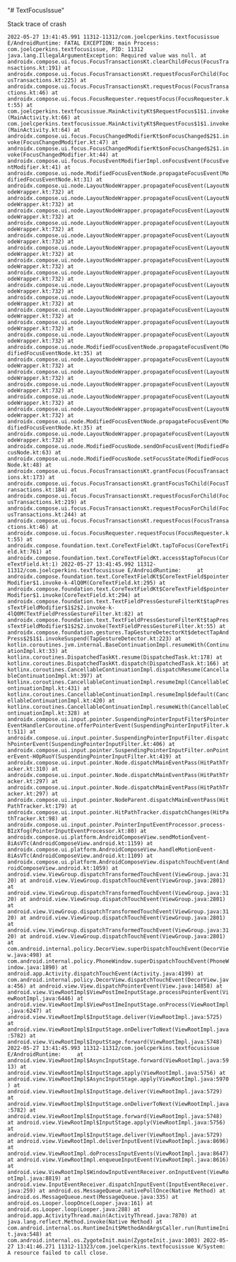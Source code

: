 "# TextFocusIssue" 

Stack trace of crash

`2022-05-27 13:41:45.991 11312-11312/com.joelcperkins.textfocusissue E/AndroidRuntime: FATAL EXCEPTION: main
    Process: com.joelcperkins.textfocusissue, PID: 11312
    java.lang.IllegalArgumentException: Required value was null.
        at androidx.compose.ui.focus.FocusTransactionsKt.clearChildFocus(FocusTransactions.kt:191)
        at androidx.compose.ui.focus.FocusTransactionsKt.requestFocusForChild(FocusTransactions.kt:225)
        at androidx.compose.ui.focus.FocusTransactionsKt.requestFocus(FocusTransactions.kt:46)
        at androidx.compose.ui.focus.FocusRequester.requestFocus(FocusRequester.kt:55)
        at com.joelcperkins.textfocusissue.MainActivityKt$RequestFocus$1$1.invoke(MainActivity.kt:66)
        at com.joelcperkins.textfocusissue.MainActivityKt$RequestFocus$1$1.invoke(MainActivity.kt:64)
        at androidx.compose.ui.focus.FocusChangedModifierKt$onFocusChanged$2$1.invoke(FocusChangedModifier.kt:47)
        at androidx.compose.ui.focus.FocusChangedModifierKt$onFocusChanged$2$1.invoke(FocusChangedModifier.kt:44)
        at androidx.compose.ui.focus.FocusEventModifierImpl.onFocusEvent(FocusEventModifier.kt:41)
        at androidx.compose.ui.node.ModifiedFocusEventNode.propagateFocusEvent(ModifiedFocusEventNode.kt:31)
        at androidx.compose.ui.node.LayoutNodeWrapper.propagateFocusEvent(LayoutNodeWrapper.kt:732)
        at androidx.compose.ui.node.LayoutNodeWrapper.propagateFocusEvent(LayoutNodeWrapper.kt:732)
        at androidx.compose.ui.node.LayoutNodeWrapper.propagateFocusEvent(LayoutNodeWrapper.kt:732)
        at androidx.compose.ui.node.LayoutNodeWrapper.propagateFocusEvent(LayoutNodeWrapper.kt:732)
        at androidx.compose.ui.node.LayoutNodeWrapper.propagateFocusEvent(LayoutNodeWrapper.kt:732)
        at androidx.compose.ui.node.LayoutNodeWrapper.propagateFocusEvent(LayoutNodeWrapper.kt:732)
        at androidx.compose.ui.node.LayoutNodeWrapper.propagateFocusEvent(LayoutNodeWrapper.kt:732)
        at androidx.compose.ui.node.LayoutNodeWrapper.propagateFocusEvent(LayoutNodeWrapper.kt:732)
        at androidx.compose.ui.node.LayoutNodeWrapper.propagateFocusEvent(LayoutNodeWrapper.kt:732)
        at androidx.compose.ui.node.LayoutNodeWrapper.propagateFocusEvent(LayoutNodeWrapper.kt:732)
        at androidx.compose.ui.node.LayoutNodeWrapper.propagateFocusEvent(LayoutNodeWrapper.kt:732)
        at androidx.compose.ui.node.LayoutNodeWrapper.propagateFocusEvent(LayoutNodeWrapper.kt:732)
        at androidx.compose.ui.node.LayoutNodeWrapper.propagateFocusEvent(LayoutNodeWrapper.kt:732)
        at androidx.compose.ui.node.ModifiedFocusEventNode.propagateFocusEvent(ModifiedFocusEventNode.kt:35)
        at androidx.compose.ui.node.LayoutNodeWrapper.propagateFocusEvent(LayoutNodeWrapper.kt:732)
        at androidx.compose.ui.node.LayoutNodeWrapper.propagateFocusEvent(LayoutNodeWrapper.kt:732)
        at androidx.compose.ui.node.LayoutNodeWrapper.propagateFocusEvent(LayoutNodeWrapper.kt:732)
        at androidx.compose.ui.node.LayoutNodeWrapper.propagateFocusEvent(LayoutNodeWrapper.kt:732)
        at androidx.compose.ui.node.LayoutNodeWrapper.propagateFocusEvent(LayoutNodeWrapper.kt:732)
        at androidx.compose.ui.node.ModifiedFocusEventNode.propagateFocusEvent(ModifiedFocusEventNode.kt:35)
        at androidx.compose.ui.node.LayoutNodeWrapper.propagateFocusEvent(LayoutNodeWrapper.kt:732)
        at androidx.compose.ui.node.ModifiedFocusNode.sendOnFocusEvent(ModifiedFocusNode.kt:63)
        at androidx.compose.ui.node.ModifiedFocusNode.setFocusState(ModifiedFocusNode.kt:48)
        at androidx.compose.ui.focus.FocusTransactionsKt.grantFocus(FocusTransactions.kt:173)
        at androidx.compose.ui.focus.FocusTransactionsKt.grantFocusToChild(FocusTransactions.kt:184)
        at androidx.compose.ui.focus.FocusTransactionsKt.requestFocusForChild(FocusTransactions.kt:219)
        at androidx.compose.ui.focus.FocusTransactionsKt.requestFocusForChild(FocusTransactions.kt:244)
        at androidx.compose.ui.focus.FocusTransactionsKt.requestFocus(FocusTransactions.kt:46)
        at androidx.compose.ui.focus.FocusRequester.requestFocus(FocusRequester.kt:55)
        at androidx.compose.foundation.text.CoreTextFieldKt.tapToFocus(CoreTextField.kt:761)
        at androidx.compose.foundation.text.CoreTextFieldKt.access$tapToFocus(CoreTextField.kt:1)
2022-05-27 13:41:45.992 11312-11312/com.joelcperkins.textfocusissue E/AndroidRuntime:     at androidx.compose.foundation.text.CoreTextFieldKt$CoreTextField$pointerModifier$1.invoke-k-4lQ0M(CoreTextField.kt:295)
        at androidx.compose.foundation.text.CoreTextFieldKt$CoreTextField$pointerModifier$1.invoke(CoreTextField.kt:294)
        at androidx.compose.foundation.text.TextFieldPressGestureFilterKt$tapPressTextFieldModifier$1$2$2.invoke-k-4lQ0M(TextFieldPressGestureFilter.kt:82)
        at androidx.compose.foundation.text.TextFieldPressGestureFilterKt$tapPressTextFieldModifier$1$2$2.invoke(TextFieldPressGestureFilter.kt:55)
        at androidx.compose.foundation.gestures.TapGestureDetectorKt$detectTapAndPress$2$1$1.invokeSuspend(TapGestureDetector.kt:223)
        at kotlin.coroutines.jvm.internal.BaseContinuationImpl.resumeWith(ContinuationImpl.kt:33)
        at kotlinx.coroutines.DispatchedTaskKt.resume(DispatchedTask.kt:178)
        at kotlinx.coroutines.DispatchedTaskKt.dispatch(DispatchedTask.kt:166)
        at kotlinx.coroutines.CancellableContinuationImpl.dispatchResume(CancellableContinuationImpl.kt:397)
        at kotlinx.coroutines.CancellableContinuationImpl.resumeImpl(CancellableContinuationImpl.kt:431)
        at kotlinx.coroutines.CancellableContinuationImpl.resumeImpl$default(CancellableContinuationImpl.kt:420)
        at kotlinx.coroutines.CancellableContinuationImpl.resumeWith(CancellableContinuationImpl.kt:328)
        at androidx.compose.ui.input.pointer.SuspendingPointerInputFilter$PointerEventHandlerCoroutine.offerPointerEvent(SuspendingPointerInputFilter.kt:511)
        at androidx.compose.ui.input.pointer.SuspendingPointerInputFilter.dispatchPointerEvent(SuspendingPointerInputFilter.kt:406)
        at androidx.compose.ui.input.pointer.SuspendingPointerInputFilter.onPointerEvent-H0pRuoY(SuspendingPointerInputFilter.kt:419)
        at androidx.compose.ui.input.pointer.Node.dispatchMainEventPass(HitPathTracker.kt:310)
        at androidx.compose.ui.input.pointer.Node.dispatchMainEventPass(HitPathTracker.kt:297)
        at androidx.compose.ui.input.pointer.Node.dispatchMainEventPass(HitPathTracker.kt:297)
        at androidx.compose.ui.input.pointer.NodeParent.dispatchMainEventPass(HitPathTracker.kt:179)
        at androidx.compose.ui.input.pointer.HitPathTracker.dispatchChanges(HitPathTracker.kt:98)
        at androidx.compose.ui.input.pointer.PointerInputEventProcessor.process-BIzXfog(PointerInputEventProcessor.kt:80)
        at androidx.compose.ui.platform.AndroidComposeView.sendMotionEvent-8iAsVTc(AndroidComposeView.android.kt:1159)
        at androidx.compose.ui.platform.AndroidComposeView.handleMotionEvent-8iAsVTc(AndroidComposeView.android.kt:1109)
        at androidx.compose.ui.platform.AndroidComposeView.dispatchTouchEvent(AndroidComposeView.android.kt:1059)
        at android.view.ViewGroup.dispatchTransformedTouchEvent(ViewGroup.java:3120)
        at android.view.ViewGroup.dispatchTouchEvent(ViewGroup.java:2801)
        at android.view.ViewGroup.dispatchTransformedTouchEvent(ViewGroup.java:3120)
        at android.view.ViewGroup.dispatchTouchEvent(ViewGroup.java:2801)
        at android.view.ViewGroup.dispatchTransformedTouchEvent(ViewGroup.java:3120)
        at android.view.ViewGroup.dispatchTouchEvent(ViewGroup.java:2801)
        at android.view.ViewGroup.dispatchTransformedTouchEvent(ViewGroup.java:3120)
        at android.view.ViewGroup.dispatchTouchEvent(ViewGroup.java:2801)
        at com.android.internal.policy.DecorView.superDispatchTouchEvent(DecorView.java:498)
        at com.android.internal.policy.PhoneWindow.superDispatchTouchEvent(PhoneWindow.java:1890)
        at android.app.Activity.dispatchTouchEvent(Activity.java:4199)
        at com.android.internal.policy.DecorView.dispatchTouchEvent(DecorView.java:456)
        at android.view.View.dispatchPointerEvent(View.java:14858)
        at android.view.ViewRootImpl$ViewPostImeInputStage.processPointerEvent(ViewRootImpl.java:6446)
        at android.view.ViewRootImpl$ViewPostImeInputStage.onProcess(ViewRootImpl.java:6247)
        at android.view.ViewRootImpl$InputStage.deliver(ViewRootImpl.java:5725)
        at android.view.ViewRootImpl$InputStage.onDeliverToNext(ViewRootImpl.java:5782)
        at android.view.ViewRootImpl$InputStage.forward(ViewRootImpl.java:5748)
2022-05-27 13:41:45.993 11312-11312/com.joelcperkins.textfocusissue E/AndroidRuntime:     at android.view.ViewRootImpl$AsyncInputStage.forward(ViewRootImpl.java:5913)
        at android.view.ViewRootImpl$InputStage.apply(ViewRootImpl.java:5756)
        at android.view.ViewRootImpl$AsyncInputStage.apply(ViewRootImpl.java:5970)
        at android.view.ViewRootImpl$InputStage.deliver(ViewRootImpl.java:5729)
        at android.view.ViewRootImpl$InputStage.onDeliverToNext(ViewRootImpl.java:5782)
        at android.view.ViewRootImpl$InputStage.forward(ViewRootImpl.java:5748)
        at android.view.ViewRootImpl$InputStage.apply(ViewRootImpl.java:5756)
        at android.view.ViewRootImpl$InputStage.deliver(ViewRootImpl.java:5729)
        at android.view.ViewRootImpl.deliverInputEvent(ViewRootImpl.java:8696)
        at android.view.ViewRootImpl.doProcessInputEvents(ViewRootImpl.java:8647)
        at android.view.ViewRootImpl.enqueueInputEvent(ViewRootImpl.java:8616)
        at android.view.ViewRootImpl$WindowInputEventReceiver.onInputEvent(ViewRootImpl.java:8819)
        at android.view.InputEventReceiver.dispatchInputEvent(InputEventReceiver.java:259)
        at android.os.MessageQueue.nativePollOnce(Native Method)
        at android.os.MessageQueue.next(MessageQueue.java:335)
        at android.os.Looper.loopOnce(Looper.java:161)
        at android.os.Looper.loop(Looper.java:288)
        at android.app.ActivityThread.main(ActivityThread.java:7870)
        at java.lang.reflect.Method.invoke(Native Method)
        at com.android.internal.os.RuntimeInit$MethodAndArgsCaller.run(RuntimeInit.java:548)
        at com.android.internal.os.ZygoteInit.main(ZygoteInit.java:1003)
2022-05-27 13:41:46.271 11312-11323/com.joelcperkins.textfocusissue W/System: A resource failed to call close. `
